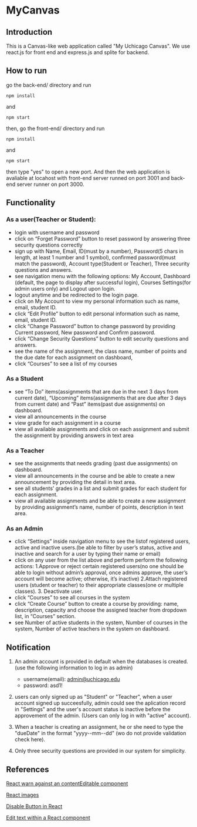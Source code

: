 # MyCanvas

## Introduction

This is a Canvas-like web application called "My Uchicago Canvas". We use react.js for front end and express.js and splite for backend.

## How to run
go the back-end/ directory and run
```Shell
npm install
```
and 
```Shell
npm start
```
then, go the front-end/ directory and run
```Shell
npm install
```
and 
```Shell
npm start
```
then type "yes" to open a new port. And then the web application is avaliable at locahost with front-end server runned on port 3001 and back-end server runner on port 3000.

## Functionality

### As a user(Teacher or Student):

- login with username and password
- click on “Forget Password” button to reset password by answering three security questions correctly
- sign up with Name, Email, ID(must by a number), Password(5 chars in length, at least 1 number and 1 symbol), confirmed password(must match the password), Account type(Student or Teacher), Three security questions and answers.
- see navigation menu with the following options: My Account, Dashboard (default, the page to display after successful login), Courses Settings(for admin users only) and Logout upon login.
- logout anytime and be redirected to the login page.
- click on My Account to view my personal information such as name, email, student ID.
- click “Edit Profile” button to edit personal information such as name, email, student ID.
- click “Change Password” button to change password by providing Current password, New password and Confirm password.
- click “Change Security Questions” button to edit security questions and answers.
- see the name of the assignment, the class name, number of points and the due date for each assignment on dashboard,
- click “Courses” to see a list of my courses

### As a Student

- see “To Do” items(assignments that are due in the next 3 days from current date), “Upcoming” items(assignments that are due after 3 days from current date) and “Past” items(past due assignments) on dashboard.
- view all announcements in the course
- view grade for each assignment in a course
- view all available assignments and click on each assignment and submit the assignment by providing answers in text area

### As a Teacher

- see the assignments that needs grading (past due assignments) on dashboard.
- view all announcements in the course and be able to create a new announcement by providing the detail in text area.
- see all students’ grades in a list and submit grades for each student for each assignment.
- view all available assignments and be able to create a new assignment by providing assignment’s name, number of points, description in text area.

### As an Admin

- click “Settings” inside navigation menu to see the listof registered users, active and inactive users.(be able to filter by user’s status, active and inactive and search for a user by typing their name or email)
- click on any user from the list above and perform perform the following actions: 1.Approve or reject certain registered users(no one should be able to login without admin’s approval, once admins approve, the user’s account will become
active; otherwise, it’s inactive) 2.Attach registered users (student or teacher) to their appropriate classes(one or multiple classes). 3. Deactivate user.
- click “Courses” to see all courses in the system
- click “Create Course” button to create a course by providing: name, description, capacity and choose the assigned teacher from dropdown list, in “Courses” section.
- see Number of active students in the system, Number of courses in the system, Number of active teachers in the system on dashboard.

## Notification

1. An admin account is provided in default when the databases is created. (use the following information to log in as admin)
    - username(email): admin@uchicago.edu
    - password: asd1!

2. users can only signed up as "Student" or "Teacher", when a user account signed up succeesfully, admin could see the aplication record in "Settings" and the user's account status is inactive before the approvement of the admin. (Users can only log in with "active" account).

3. When a teacher is creating an assignment, he or she need to type the "dueDate" in the format "yyyy--mm--dd" (wo do not provide validation check here).

4. Only three security questions are provided in our system for simplicity.



## References
[React warn against an contentEditable component](https://stackoverflow.com/questions/49639144/why-does-react-warn-against-an-contenteditable-component-having-children-managed)

[React images](https://create-react-app.dev/docs/adding-images-fonts-and-files/)

[Disable Button in React](https://www.delftstack.com/howto/react/disable-button-in-react/)

[Edit text within a React component](https://stackoverflow.com/questions/62748074/how-do-i-add-the-ability-to-edit-text-within-a-react-component)